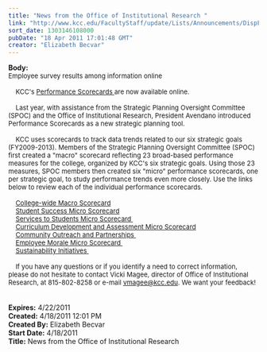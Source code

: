```yaml
---
title: "News from the Office of Institutional Research "
link: "http://www.kcc.edu/FacultyStaff/update/Lists/Announcements/DispForm.aspx?ID=229"
sort_date: 1303146108000
pubDate: "18 Apr 2011 17:01:48 GMT"
creator: "Elizabeth Becvar"
---
```


<div><b>Body:</b> <div class="ExternalClassAA31477CD6394C76989B6FCF7D4C4233"><div><font size="2">Employee survey results among information online<br />    <br />    KCC's <a href="/Community/Collegeinfo/ie/ir/databook/Pages/default.aspx">Performance Scorecards </a>are now available online.</font></div><font size="2">
<div><br />    Last year, with assistance from the Strategic Planning Oversight Committee (SPOC) and the Office of Institutional Research, President Avendano introduced Performance Scorecards as a new strategic planning tool. </div>
<div><br />    KCC uses scorecards to track data trends related to our six strategic goals (FY2009-2013). Members of the Strategic Planning Oversight Committee (SPOC) first created a &quot;macro&quot; scorecard reflecting 23 broad-based performance measures for the college, organized by KCC's six strategic goals. Using those 23 measures, SPOC members then created six &quot;micro&quot; performance scorecards, one per strategic goal, to study performance trends even more closely. Use the links below to review each of the individual performance scorecards. <br /> <br />    <a href="/Community/Collegeinfo/ie/ir/databook/Documents/Scorecard_Macro_With_Arrows.pdf">College-wide Macro Scorecard</a>    <br />    <a href="/Community/Collegeinfo/ie/ir/databook/Documents/Scorecard_Student_Success_With_Arrows.pdf">Student Success Micro Scorecard</a>    <br />    <a href="/Community/Collegeinfo/ie/ir/databook/Documents/Scorecard_Services_to_Students_With_Arrows.pdf">Services to Students Micro Scorecard </a></div>
<div>    <a href="/Community/Collegeinfo/ie/ir/databook/Documents/Scorecard_Curr_Dev_Assessment_With%20Arrows.pdf">Curriculum Development and Assessment Micro Scorecard</a>       <br />    <a href="/Community/Collegeinfo/ie/ir/databook/Documents/Scorecard_Com_Outreach_With_Arrows.pdf">Community Outreach and Partnerships </a> </div>
<div>    <a href="/Community/Collegeinfo/ie/ir/databook/Documents/Scorecard_Employee_Morale_With_Arrows.pdf">Employee Morale Micro Scorecard </a>    </div>
<div>    <a href="/Community/Collegeinfo/ie/ir/databook/Documents/Scorecard_Sustainability_With_Arrows.pdf">Sustainability Initiatives </a>   </div>
<div> <br />    If you have any questions or if you identify a need to correct information, please do not hesitate to contact Vicki Magee, director of Office of Institutional Research, at 815-802-8258 or e-mail </font><a href="mailto:vmagee@kcc.edu"><font size="2">vmagee@kcc.edu</font></a><font size="2">. We want your feedback! </font></div>
<div><br /> </div></div></div>
<div><b>Expires:</b> 4/22/2011</div>
<div><b>Created:</b> 4/18/2011 12:01 PM</div>
<div><b>Created By:</b> Elizabeth Becvar</div>
<div><b>Start Date:</b> 4/18/2011</div>
<div><b>Title:</b> News from the Office of Institutional Research </div>
